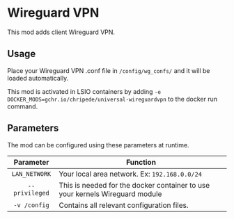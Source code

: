 # Wireguard VPN

This mod adds client Wireguard VPN.

## Usage

Place your Wireguard VPN .conf file in `/config/wg_confs/` and it will be loaded automatically.

This mod is activated in LSIO containers by adding `-e DOCKER_MODS=gchr.io/chripede/universal-wireguardvpn` to the docker run command.

## Parameters

The mod can be configured using these parameters at runtime.

|   Parameter    | Function                                                                     |
| :------------: | ---------------------------------------------------------------------------- |
| `LAN_NETWORK`  | Your local area network. Ex: `192.168.0.0/24`                                |
| `--privileged` | This is needed for the docker container to use your kernels Wireguard module |
|  `-v /config`  | Contains all relevant configuration files.                                   |
